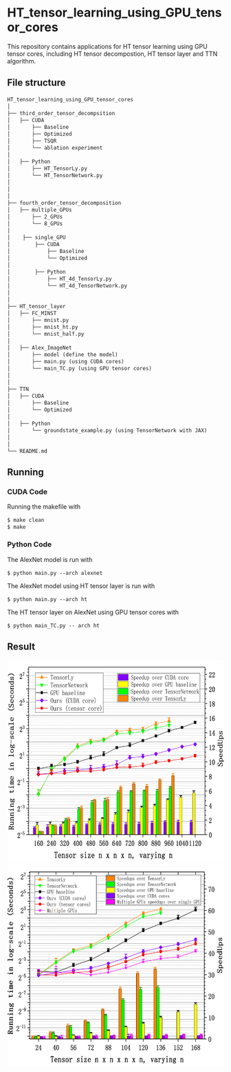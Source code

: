 # HT_tensor_learning_using_GPU_tensor_cores
This repository contains applications for HT tensor learning using GPU tensor cores, including HT tensor decompostion, HT tensor layer and TTN algorithm. 

## File structure

```
HT_tensor_learning_using_GPU_tensor_cores
│ 
├── third_order_tensor_decompsition
│   ├── CUDA
│   	├── Baseline
│   	├── Optimized
│   	├── TSQR
│   	└── ablation experiment	
│
│   ├── Python
│   	├── HT_TensorLy.py
│   	└── HT_TensorNetwork.py
│ 
│ 
│ 
├── fourth_order_tensor_decomposition
│   ├── multiple_GPUs
│       ├── 2_GPUs      
│       └── 8_GPUs      
│       
│    ├── single_GPU
│        ├── CUDA 
│            ├── Baseline
│            └── Optimized
│ 
│        ├── Python
│            ├── HT_4d_TensorLy.py
│            └── HT_4d_TensorNetwork.py 
│ 
│ 
├── HT_tensor_layer 
│   ├── FC_MINST
│       ├── mnist.py
│       ├── mnist_ht.py 
│       └── mnist_half.py
│ 
│   ├── Alex_ImageNet
│       ├── model (define the model)
│       ├── main.py (using CUDA cores)
│       └── main_TC.py (using GPU tensor cores)
│
│
├── TTN
│   ├── CUDA
│       ├── Baseline
│       └── Optimized
│    
│   ├── Python
│       └── groundstate_example.py (using TensorNetwork with JAX)
│   
│   	
└── README.md
```


## Running

### CUDA Code
Running the makefile with
```
$ make clean
$ make
```
### Python Code
The AlexNet model is run with

```
$ python main.py --arch alexnet
```
The AlexNet model using HT tensor layer is run with
```
$ python main.py --arch ht
```
The HT tensor layer on AlexNet using GPU tensor cores with
```
$ python main_TC.py -- arch ht
```
## Result
<div style="float:left"><img width="580" height="470" src="https://raw.githubusercontent.com/XiaoYangLiu-FinRL/HT_tensor_learning_using_GPU_tensor_cores/main/RESULT/3d_runT.png"/></div>

<div style="float:left"><img width="580" height="470" src="https://raw.githubusercontent.com/XiaoYangLiu-FinRL/HT_tensor_learning_using_GPU_tensor_cores/main/RESULT/4d_runT.png"/></div>

